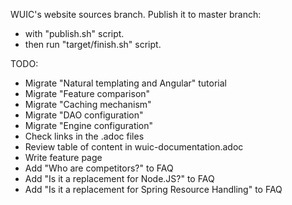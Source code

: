 WUIC's website sources branch. Publish it to master branch:
- with "publish.sh" script.
- then run "target/finish.sh" script.

TODO:
- Migrate "Natural templating and Angular" tutorial
- Migrate "Feature comparison"
- Migrate "Caching mechanism"
- Migrate "DAO configuration"
- Migrate "Engine configuration"
- Check links in the .adoc files
- Review table of content in wuic-documentation.adoc
- Write feature page
- Add "Who are competitors?" to FAQ
- Add "Is it a replacement for Node.JS?" to FAQ
- Add "Is it a replacement for Spring Resource Handling" to FAQ

